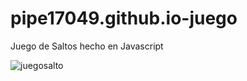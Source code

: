# pipe17049.github.io-juego


Juego de Saltos hecho en Javascript

![juegosalto](https://user-images.githubusercontent.com/64385248/101291943-5bf34580-37da-11eb-92c6-623905aa48a2.png)
